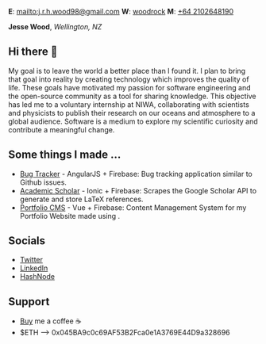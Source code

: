 **E**: <mailto:j.r.h.wood98@gmail.com>
**W**: [woodrock](https://woodrock.tk)
**M**: [+64 2102648190](tel:+642102648190)

**Jesse Wood**, _Wellington, NZ_

## Hi there 👋

My goal is to leave the world a better place than I found it. I plan to bring that goal into reality by creating technology which improves the quality of life. These goals have motivated my passion for software engineering and the open-source community as a tool for sharing knowledge. This objective has led me to a voluntary internship at NIWA, collaborating with scientists and physicists to publish their research on our oceans and atmosphere to a global audience. Software is a medium to explore my scientific curiosity and contribute a meaningful change.

## Some things I made ...

- [Bug Tracker](https://bugs.woodrock.tk) - AngularJS + Firebase: Bug tracking application similar to Github issues.
- [Academic Scholar](https://scholar.woodrock.tk) - Ionic + Firebase: Scrapes the Google Scholar API to generate and store LaTeX references.
- [Portfolio CMS](https://dev.woodrock.tk) - Vue + Firebase: Content Management System for my Portfolio Website made using .

## Socials 

- [Twitter](https://twitter.com/jrhwood)
- [LinkedIn](https://www.linkedin.com/in/jrhwood/)
- [HashNode](https://woodrock.hashnode.dev/)

## Support

- [Buy](https://www.buymeacoffee.com/woodrock) me a coffee ☕
- $ETH --> 0x045BA9c0c69AF53B2Fca0e1A3769E44D9a328696
